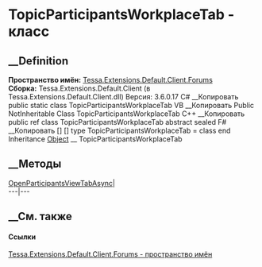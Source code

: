 # TopicParticipantsWorkplaceTab - класс
##  __Definition
 **Пространство имён:**
[Tessa.Extensions.Default.Client.Forums](N_Tessa_Extensions_Default_Client_Forums.htm)  
 **Сборка:** Tessa.Extensions.Default.Client (в
Tessa.Extensions.Default.Client.dll) Версия: 3.6.0.17
C# __Копировать
     public static class TopicParticipantsWorkplaceTab
VB __Копировать
     Public NotInheritable Class TopicParticipantsWorkplaceTab
C++ __Копировать
     public ref class TopicParticipantsWorkplaceTab abstract sealed
F# __Копировать
     [<AbstractClassAttribute>]
    [<SealedAttribute>]
    type TopicParticipantsWorkplaceTab = class end
Inheritance
    [Object](https://learn.microsoft.com/dotnet/api/system.object) __ TopicParticipantsWorkplaceTab
##  __Методы
[OpenParticipantsViewTabAsync](M_Tessa_Extensions_Default_Client_Forums_TopicParticipantsWorkplaceTab_OpenParticipantsViewTabAsync.htm)|  
---|---  
## __См. также
#### Ссылки
[Tessa.Extensions.Default.Client.Forums - пространство
имён](N_Tessa_Extensions_Default_Client_Forums.htm)
